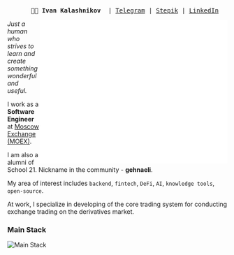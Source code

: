<pre align="center">
    <strong>👨‍💻 Ivan Kalashnikov </strong> | <a href="https://t.me/inank_t">Telegram</a> | <a href="https://stepik.org/users/52348625">Stepik</a> | <a href="https://www.linkedin.com/in/ivan-kalashnikov-42b06a192/">LinkedIn</a>
</pre>

<img src="https://raw.githubusercontent.com/Steindvart/Steindvart/master/github-metrics.svg" alt="GitHub Metrics" align="right" width="430px" />

<i>Just a human who strives to learn and create something wonderful and useful.</i>

I work as a **Software Engineer** at [Moscow Exchange (MOEX)](https://www.moex.com/).

I am also a alumni of School 21. Nickname in the community - **gehnaeli**.

My area of interest includes `backend`, `fintech`, `DeFi`, `AI`, `knowledge tools`, `open-source`.

At work, I specialize in developing of the core trading system for conducting exchange trading on the derivatives market.


<h3>Main Stack</h3>

![Main Stack](https://go-skill-icons.vercel.app/api/icons?i=cpp,python,cmake,gradle,linux,qt,git,sonarqube)

<!--
<h4>Extended Stack</h4>

![Extended Stack](https://go-skill-icons.vercel.app/api/icons?i=docker,jenkins,vuejs,fastapi,yii,dotnet)
-->
